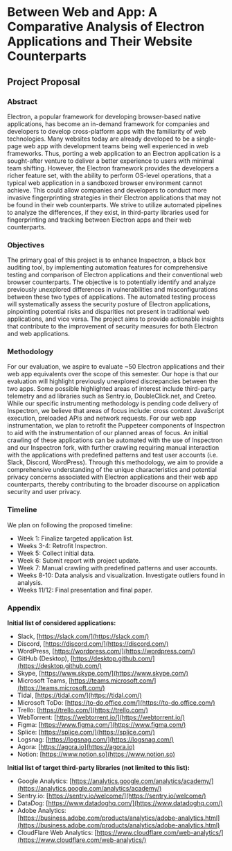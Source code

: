 # Between Web and App: A Comparative Analysis of Electron Applications and Their Website Counterparts
## Project Proposal


### Abstract
Electron, a popular framework for developing browser-based native applications, has become an in-demand framework for companies and developers to develop cross-platform apps with the familiarity of web technologies. Many websites today are already developed to be a single-page web app with development teams being well experienced in web frameworks. Thus, porting a web application to an Electron application is a sought-after venture to deliver a better experience to users with minimal team shifting. However, the Electron framework provides the developers a richer feature set, with the ability to perform OS-level operations, that a typical web application in a sandboxed browser environment cannot achieve. This could allow companies and developers to conduct more invasive fingerprinting strategies in their Electron applications that may not be found in their web counterparts. We strive to utilize automated pipelines to analyze the differences, if they exist, in third-party libraries used for fingerprinting and tracking between Electron apps and their web counterparts.

### Objectives
The primary goal of this project is to enhance Inspectron, a black box auditing tool, by implementing automation features for comprehensive testing and comparison of Electron applications and their conventional web browser counterparts. The objective is to potentially identify and analyze previously unexplored differences in vulnerabilities and misconfigurations between these two types of applications. The automated testing process will systematically assess the security posture of Electron applications, pinpointing potential risks and disparities not present in traditional web applications, and vice versa. The project aims to provide actionable insights that contribute to the improvement of security measures for both Electron and web applications.

### Methodology
For our evaluation, we aspire to evaluate ~50 Electron applications and their web app equivalents over the scope of this semester. Our hope is that our evaluation will highlight previously unexplored discrepancies between the two apps. Some possible highlighted areas of interest include third-party telemetry and ad libraries such as Sentry.io, DoubleClick.net, and Creteo. While our specific instrumenting methodology is pending code delivery of Inspectron, we believe that areas of focus include: cross context JavaScript execution, preloaded APIs and network requests. For our web app instrumentation, we plan to retrofit the Puppeteer components of Inspectron to aid with the instrumentation of our planned areas of focus. An initial crawling of these applications can be automated with the use of Inspectron and our Inspectron fork, with further crawling requiring manual interaction with the applications with predefined patterns and test user accounts (i.e. Slack, Discord, WordPress). Through this methodology, we aim to provide a comprehensive understanding of the unique characteristics and potential privacy concerns associated with Electron applications and their web app counterparts, thereby contributing to the broader discourse on application security and user privacy.

### Timeline
We plan on following the proposed timeline:
- Week 1: Finalize targeted application list.
- Weeks 3-4: Retrofit Inspectron.
- Week 5: Collect initial data.
- Week 6: Submit report with project update.
- Week 7: Manual crawling with predefined patterns and user accounts.
- Weeks 8-10: Data analysis and visualization. Investigate outliers found in analysis.
- Weeks 11/12: Final presentation and final paper.

### Appendix
**Initial list of considered applications:**
- Slack, [https://slack.com/](https://slack.com/)
- Discord, [https://discord.com/](https://discord.com/)
- WordPress, [https://wordpress.com/](https://wordpress.com/)
- GitHub (Desktop), [https://desktop.github.com/](https://desktop.github.com/)
- Skype, [https://www.skype.com/](https://www.skype.com/)
- Microsoft Teams, [https://teams.microsoft.com/](https://teams.microsoft.com/)
- Tidal, [https://tidal.com/](https://tidal.com/)
- Microsoft ToDo: [https://to-do.office.com/](https://to-do.office.com/)
- Trello: [https://trello.com/](https://trello.com/)
- WebTorrent: [https://webtorrent.io/](https://webtorrent.io/)
- Figma: [https://www.figma.com/](https://www.figma.com/)
- Splice: [https://splice.com/](https://splice.com/)
- Logsnag: [https://logsnag.com/](https://logsnag.com/)
- Agora: [https://agora.io](https://agora.io)
- Notion: [https://www.notion.so](https://www.notion.so)

**Initial list of target third-party libraries (not limited to this list):**
- Google Analytics: [https://analytics.google.com/analytics/academy/](https://analytics.google.com/analytics/academy/)
- Sentry.io: [https://sentry.io/welcome/](https://sentry.io/welcome/)
- DataDog: [https://www.datadoghq.com/](https://www.datadoghq.com/)
- Adobe Analytics: [https://business.adobe.com/products/analytics/adobe-analytics.html](https://business.adobe.com/products/analytics/adobe-analytics.html)
- CloudFlare Web Analytics: [https://www.cloudflare.com/web-analytics/](https://www.cloudflare.com/web-analytics/)
